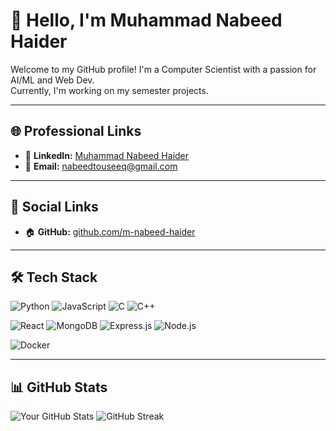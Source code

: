 # 👋 Hello, I'm Muhammad Nabeed Haider

Welcome to my GitHub profile! I'm a Computer Scientist with a passion for AI/ML and Web Dev.  
Currently, I'm working on my semester projects.  

---

## 🌐 Professional Links

- 💼 **LinkedIn:** [Muhammad Nabeed Haider](https://www.linkedin.com/in/muhammad-nabeed-haider-92a371240/)
- 📧 **Email:** nabeedtouseeq@gmail.com

---

## 📣 Social Links

<!--- 🐦 **Twitter/X:** [@yourhandle](https://twitter.com/yourhandle)-->

- 🏠 **GitHub:** [github.com/m-nabeed-haider](https://github.com/m-nabeed-haider)

---

## 🛠️ Tech Stack  

![Python](https://img.shields.io/badge/Python-3776AB?style=for-the-badge&logo=python&logoColor=white) 
![JavaScript](https://img.shields.io/badge/JavaScript-F7DF1E?style=for-the-badge&logo=javascript&logoColor=black) 
![C](https://img.shields.io/badge/C-00599C?style=for-the-badge&logo=c&logoColor=white) 
![C++](https://img.shields.io/badge/C++-00599C?style=for-the-badge&logo=c%2B%2B&logoColor=white)  

![React](https://img.shields.io/badge/React-20232A?style=for-the-badge&logo=react&logoColor=61DAFB) 
![MongoDB](https://img.shields.io/badge/MongoDB-4EA94B?style=for-the-badge&logo=mongodb&logoColor=white) 
![Express.js](https://img.shields.io/badge/Express.js-000000?style=for-the-badge&logo=express&logoColor=white) 
![Node.js](https://img.shields.io/badge/Node.js-43853D?style=for-the-badge&logo=node.js&logoColor=white)  

![Docker](https://img.shields.io/badge/Docker-2496ED?style=for-the-badge&logo=docker&logoColor=white)  

---

## 📊 GitHub Stats

![Your GitHub Stats](https://github-readme-stats.vercel.app/api?username=m-nabeed-haider&show_icons=true&theme=dark)
![GitHub Streak](https://github-readme-streak-stats.herokuapp.com/?user=m-nabeed-haider&theme=dark)
